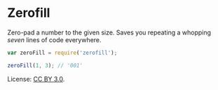 # Zerofill #

Zero-pad a number to the given size. Saves you repeating a whopping _seven_ lines of code everywhere.

```javascript
var zeroFill = require('zerofill');

zeroFill(1, 3); // '001'
```

License: [CC BY 3.0](http://creativecommons.org/licenses/by/3.0/legalcode).
